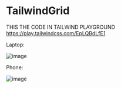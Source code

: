 # TailwindGrid

THIS THE CODE IN TAILWIND PLAYGROUND
https://play.tailwindcss.com/EpLQBdLfE1

Laptop:

![image](https://github.com/user-attachments/assets/e9c1647e-0a95-4c54-8306-3b8e9123bb7d)

Phone:

![image](https://github.com/user-attachments/assets/ec8df0d4-a5e2-4875-8fc7-e9a1097b7298)

